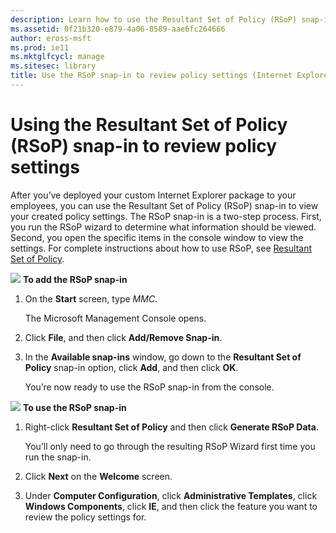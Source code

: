 ```yaml
---
description: Learn how to use the Resultant Set of Policy (RSoP) snap-in to view your policy settings.
ms.assetid: 0f21b320-e879-4a06-8589-aae6fc264666
author: eross-msft
ms.prod: ie11
ms.mktglfcycl: manage
ms.sitesec: library
title: Use the RSoP snap-in to review policy settings (Internet Explorer Administration Kit 11 for IT Pros)
---
```


# Using the Resultant Set of Policy (RSoP) snap-in to review policy settings
After you’ve deployed your custom Internet Explorer package to your employees, you can use the Resultant Set of Policy (RSoP) snap-in to view your created policy settings. The RSoP snap-in is a two-step process. First, you run the RSoP wizard to determine what information should be viewed. Second, you open the specific items in the console window to view the settings. For complete instructions about how to use RSoP, see [Resultant Set of Policy](http://go.microsoft.com/fwlink/p/?LinkId=259479).

![](images/wedge.gif) **To add the RSoP snap-in**

1.  On the **Start** screen, type *MMC*.<p>
The Microsoft Management Console opens.

2.  Click **File**, and then click **Add/Remove Snap-in**.

3.  In the **Available snap-ins** window, go down to the **Resultant Set of Policy** snap-in option, click **Add**, and then click **OK**.<p>
You’re now ready to use the RSoP snap-in from the console.

![](images/wedge.gif) **To use the RSoP snap-in**

1.  Right-click **Resultant Set of Policy** and then click **Generate RSoP Data**.<p>
You’ll only need to go through the resulting RSoP Wizard first time you run the snap-in.

2.  Click **Next** on the **Welcome** screen.

3.  Under **Computer Configuration**, click **Administrative Templates**, click **Windows Components**, click **IE**, and then click the feature you want to review the policy settings for.

 

 





